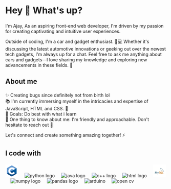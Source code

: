 <h1 align="left">Hey 👋 What's up?</h1>

###

<p align="left">I'm Ajay, As an aspiring front-end web developer, I'm driven by my passion for creating captivating and intuitive user experiences. 

Outside of coding, I'm a car and gadget enthusiast. 🚗💻 Whether it's discussing the latest automotive innovations or geeking out over the newest tech gadgets, I'm always up for a chat. Feel free to ask me anything about cars and gadgets—I love sharing my knowledge and exploring new advancements in these fields. 💬
</p>

###

<h2 align="left">About me</h2>

###

<p align="left">✨ Creating bugs since definitely not from birth lol <br>📚 I'm currently immersing myself in the intricacies and expertise of JavaScript, HTML and CSS. 🌱<br>🎯 Goals: Do best with what i learn<br>🎲 One thing to know about me: I'm friendly and approachable. Don't hesitate to reach out 🤗
</p>
<p align="left">Let's connect and create something amazing together! ⚡
</p>

###

<h2 align="left">I code with</h2>

###

<div align="left">
  <img src="https://raw.githubusercontent.com/github/explore/f3e22f0dca2be955676bc70d6214b95b13354ee8/topics/c/c.png" height="40" alt="c logo"  />
  <img width="12" />
  <img src="https://banner2.cleanpng.com/20180505/fjw/kisspng-programming-language-python-github-inc-czech-repu-5aee3f21086b96.2186135215255631690345.jpg" height="40" alt="python logo"  />
  <img width="12" />
  <img src="https://upload.wikimedia.org/wikipedia/en/thumb/3/30/Java_programming_language_logo.svg/300px-Java_programming_language_logo.svg.png" height="40" alt="java logo"  />
  <img width="12" />
  <img src="https://raw.githubusercontent.com/isocpp/logos/master/cpp_logo.png" height="40" alt="c++ logo"  />
  <img width="12" />
 <img src="https://raw.githubusercontent.com/gist/tracend/3798496/raw/640a549782e952bdbe31fbb41f819fa96240de42/HTML5_SF.svg" height="40" alt="html logo"  />
  <img width="12" />
  <img src="https://raw.githubusercontent.com/github/explore/80688e429a7d4ef2fca1e82350fe8e3517d3494d/topics/mysql/mysql.png" height="40" alt="mysql logo"  />
  <img width="12" />
 

  <img src="https://user-images.githubusercontent.com/67586773/105040771-43887300-5a88-11eb-9f01-bee100b9ef22.png" height="40" alt="numpy logo"  />
  <img width="12" />
   <img src="https://encrypted-tbn0.gstatic.com/images?q=tbn:ANd9GcQILS49Ov4w5dULnc8ZD-WTNdh1IjBsHX8wjA" height="40" alt="pandas logo"  />
  <img width="12" />
  <img src="https://avatars.githubusercontent.com/u/379109?s=280&v=4" height="40" alt="arduino"  />
  <img width="12" />
  <img src="https://raw.githubusercontent.com/wiki/opencv/opencv/logo/OpenCV_logo_no_text.png" height="40" alt="open cv"  />
  <img width="12" />
  
</div>

###
